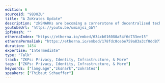 ```yaml
---
edition: 6
sourceId: "9BDUZU"
title: "A ZoKrates Update"
description: "zkSNARKs are becoming a cornerstone of decentralised technologies. Yet they are often considered impenetrable to newcomers. We will present an update on the ZoKrates toolbox, a set of tools aimed at making developing zkSNARK applications easier using a high-level language instead of handcrafted circuits."
youtubeUrl: "https://youtu.be/umLmjsi_GbY"
ipfsHash: ""
ethernaIndex: "https://etherna.io/embed/634cb016080a54f6d733ee15"
ethernaPermalink: "https://etherna.io/embed/178fdc0cebe759a83a3cf0dd87761a259188e73243fbc24770694d9ca0122227"
duration: 1454
expertise: "Intermediate"
type: "Talk"
track: "ZKPs: Privacy, Identity, Infrastructure, & More"
tags: ["ZKPs: Privacy, Identity, Infrastructure, & More"]
keywords: ["language","zksnark","zokrates"]
speakers: ["Thibaut Schaeffer"]
---
```

